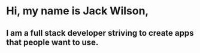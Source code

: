 # Hi, my name is Jack Wilson,
## I am a full stack developer striving to create apps that people want to use.

